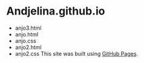 # Andjelina.github.io
- anjo3.html
- anjo.html
- anjo.css
- anjo2.html
- anjo2.css
This site was built using [GitHub Pages](https://pages.github.com/).

